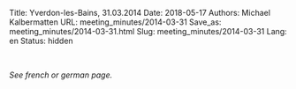 Title: Yverdon-les-Bains, 31.03.2014
Date: 2018-05-17
Authors: Michael Kalbermatten
URL: meeting_minutes/2014-03-31
Save_as: meeting_minutes/2014-03-31.html
Slug: meeting_minutes/2014-03-31
Lang: en
Status: hidden

<br />

*See french or german page.*
